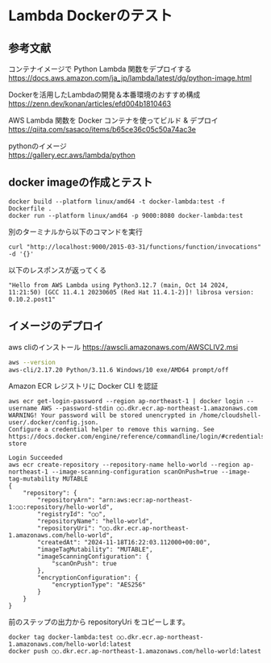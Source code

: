 # Lambda Dockerのテスト

## 参考文献

コンテナイメージで Python Lambda 関数をデプロイする  
<https://docs.aws.amazon.com/ja_jp/lambda/latest/dg/python-image.html>

Dockerを活用したLambdaの開発＆本番環境のおすすめ構成  
<https://zenn.dev/konan/articles/efd004b1810463>

AWS Lambda 関数を Docker コンテナを使ってビルド & デプロイ  
<https://qiita.com/sasaco/items/b65ce36c05c50a74ac3e>

pythonのイメージ  
<https://gallery.ecr.aws/lambda/python>

## docker imageの作成とテスト

```bush
docker build --platform linux/amd64 -t docker-lambda:test -f Dockerfile .
docker run --platform linux/amd64 -p 9000:8080 docker-lambda:test
```

別のターミナルから以下のコマンドを実行

```bush
curl "http://localhost:9000/2015-03-31/functions/function/invocations" -d '{}'
```

以下のレスポンスが返ってくる

```bush
"Hello from AWS Lambda using Python3.12.7 (main, Oct 14 2024, 11:21:50) [GCC 11.4.1 20230605 (Red Hat 11.4.1-2)]! librosa version: 0.10.2.post1"
```

## イメージのデプロイ

aws cliのインストール
<https://awscli.amazonaws.com/AWSCLIV2.msi>

```bash
aws --version
aws-cli/2.17.20 Python/3.11.6 Windows/10 exe/AMD64 prompt/off
```

Amazon ECR レジストリに Docker CLI を認証

```bush
aws ecr get-login-password --region ap-northeast-1 | docker login --username AWS --password-stdin ○○.dkr.ecr.ap-northeast-1.amazonaws.com
WARNING! Your password will be stored unencrypted in /home/cloudshell-user/.docker/config.json.
Configure a credential helper to remove this warning. See
https://docs.docker.com/engine/reference/commandline/login/#credentials-store

Login Succeeded
aws ecr create-repository --repository-name hello-world --region ap-northeast-1 --image-scanning-configuration scanOnPush=true --image-tag-mutability MUTABLE
{
    "repository": {
        "repositoryArn": "arn:aws:ecr:ap-northeast-1:○○:repository/hello-world",
        "registryId": "○○",
        "repositoryName": "hello-world",
        "repositoryUri": "○○.dkr.ecr.ap-northeast-1.amazonaws.com/hello-world",
        "createdAt": "2024-11-18T16:22:03.112000+00:00",
        "imageTagMutability": "MUTABLE",
        "imageScanningConfiguration": {
            "scanOnPush": true
        },
        "encryptionConfiguration": {
            "encryptionType": "AES256"
        }
    }
}
```

前のステップの出力から repositoryUri をコピーします。

```bush
docker tag docker-lambda:test ○○.dkr.ecr.ap-northeast-1.amazonaws.com/hello-world:latest
docker push ○○.dkr.ecr.ap-northeast-1.amazonaws.com/hello-world:latest
```
